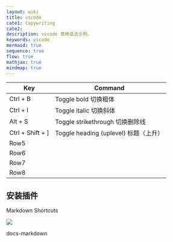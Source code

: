 ```yaml
---
layout: wiki
title: vscode
cate1: Copywriting
cate2: 
description: vscode 常用语法示例。
keywords: vscode
mermaid: true
sequence: true
flow: true
mathjax: true
mindmap: true
---
```



|Key  |Command  |
|---------|---------|
|Ctrl + B     |  Toggle bold  切换粗体       |
|Ctrl + I     |  Toggle italic  切换斜体       |
|Alt + S     |   Toggle strikethrough  切换删除线      |
|Ctrl + Shift + ]     | Toggle heading (uplevel)   标题（上升）        |
|Row5     |         |
|Row6     |         |
|Row7     |         |
|Row8     |         |



## 安装插件

Markdown Shortcuts

![](https://pic4.zhimg.com/80/v2-b1eef97db60db52662b0bf75ed3411f7_720w.jpg)
	
	
docs-markdown
